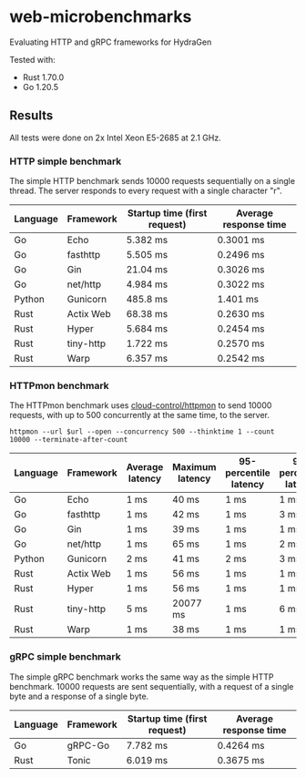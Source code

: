 # web-microbenchmarks

Evaluating HTTP and gRPC frameworks for HydraGen

Tested with:

* Rust 1.70.0
* Go 1.20.5

## Results

All tests were done on 2x Intel Xeon E5-2685 at 2.1 GHz.

### HTTP simple benchmark

The simple HTTP benchmark sends 10000 requests sequentially on a single thread. The server responds to every request with a single character "r".

| Language | Framework | Startup time (first request) | Average response time |
| -------- | --------- | ---------------------------- | --------------------- |
| Go       | Echo      | 5.382 ms                     | 0.3001 ms             |
| Go       | fasthttp  | 5.505 ms                     | 0.2496 ms             |
| Go       | Gin       | 21.04 ms                     | 0.3026 ms             |
| Go       | net/http  | 4.984 ms                     | 0.3022 ms             |
| Python   | Gunicorn  | 485.8 ms                     | 1.401 ms              |
| Rust     | Actix Web | 68.38 ms                     | 0.2630 ms             |
| Rust     | Hyper     | 5.684 ms                     | 0.2454 ms             |
| Rust     | tiny-http | 1.722 ms                     | 0.2570 ms             |
| Rust     | Warp      | 6.357 ms                     | 0.2542 ms             |

### HTTPmon benchmark

The HTTPmon benchmark uses [cloud-control/httpmon](https://github.com/cloud-control/httpmon) to send 10000 requests, with up to 500 concurrently at the same time, to the server.

`httpmon --url $url --open --concurrency 500 --thinktime 1 --count 10000 --terminate-after-count`

| Language | Framework | Average latency | Maximum latency | 95-percentile latency | 99-percentile latency | Late requests |
| -------- | --------- | --------------- | --------------- | --------------------- | --------------------- | ------------- |
| Go       | Echo      | 1 ms            | 40 ms           | 1 ms                  | 1 ms                  | 9             |
| Go       | fasthttp  | 1 ms            | 42 ms           | 1 ms                  | 3 ms                  | 8             |
| Go       | Gin       | 1 ms            | 39 ms           | 1 ms                  | 1 ms                  | 9             |
| Go       | net/http  | 1 ms            | 65 ms           | 1 ms                  | 2 ms                  | 11            |
| Python   | Gunicorn  | 2 ms            | 41 ms           | 2 ms                  | 3 ms                  | 19            |
| Rust     | Actix Web | 1 ms            | 56 ms           | 1 ms                  | 1 ms                  | 3             |
| Rust     | Hyper     | 1 ms            | 56 ms           | 1 ms                  | 1 ms                  | 5             |
| Rust     | tiny-http | 5 ms            | 20077 ms        | 1 ms                  | 6 ms                  | 8             |
| Rust     | Warp      | 1 ms            | 38 ms           | 1 ms                  | 1 ms                  | 4             |

### gRPC simple benchmark

The simple gRPC benchmark works the same way as the simple HTTP benchmark. 10000 requests are sent sequentially, with a request of a single byte and a response of a single byte.

| Language | Framework | Startup time (first request) | Average response time |
| -------- | --------- | ---------------------------- | --------------------- |
| Go       | gRPC-Go   | 7.782 ms                     | 0.4264 ms             |
| Rust     | Tonic     | 6.019 ms                     | 0.3675 ms             |
